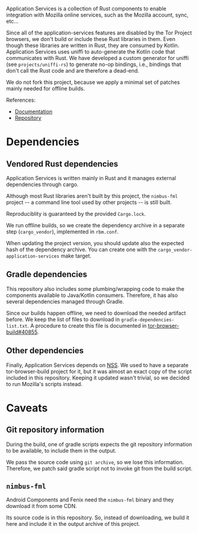 Application Services is a collection of Rust components to enable integration
with Mozilla online services, such as the Mozilla account, sync, etc...

Since all of the application-services features are disabled by the Tor Project browsers,
we don't build or include these Rust libraries in them. Even though these libraries
are written in Rust, they are consumed by Kotlin. Application Services uses uniffi
to auto-generate the Kotlin code that communicates with Rust. We have developed a
custom generator for uniffi (see `projects/uniffi-rs`) to generate no-op bindings,
i.e., bindings that don't call the Rust code and are therefore a dead-end.

We do not fork this project, because we apply a minimal set of patches mainly
needed for offline builds.

References:

- [Documentation](https://mozilla.github.io/application-services/book/index.html)
- [Repository](https://github.com/mozilla/application-services)

# Dependencies

## Vendored Rust dependencies

Application Services is written mainly in Rust and it manages external
dependencies through cargo.

Although most Rust libraries aren't built by this project, the `nimbus-fml`
project -- a command line tool used by other projects -- is still built.

Reproduciblity is guaranteed by the provided `Cargo.lock`.

We run offline builds, so we create the dependency archive in a separate step
(`cargo_vendor`), implemented in `rbm.conf`.

When updating the project version, you should update also the expected hash of
the dependency archive.
You can create one with the `cargo_vendor-application-services` make target.

## Gradle dependencies

This repository also includes some plumbing/wrapping code to make the components
available to Java/Kotlin consumers.
Therefore, it has also several dependencies managed through Gradle.

Since our builds happen offline, we need to download the needed artifact before.
We keep the list of files to download in `gradle-dependencies-list.txt`.
A procedure to create this file is documented in
[tor-browser-build#40855](https://gitlab.torproject.org/tpo/applications/tor-browser-build/-/issues/40855#note_2906041).

## Other dependencies

Finally, Application Services depends on
[NSS](https://firefox-source-docs.mozilla.org/security/nss/index.html).
We used to have a separate tor-browser-build project for it, but it was
almost an exact copy of the script included in this repository.
Keeping it updated wasn't trivial, so we decided to run Mozilla's scripts
instead.

# Caveats

## Git repository information

During the build, one of gradle scripts expects the git repository information
to be available, to include them in the output.

We pass the source code using `git archive`, so we lose this information.
Therefore, we patch said gradle script not to invoke git from the build script.

## `nimbus-fml`

Android Components and Fenix need the `nimbus-fml` binary and they download it
from some CDN.

Its source code is in this repository.
So, instead of downloading, we build it here and include it in the output
archive of this project.

